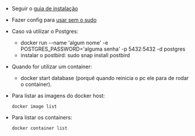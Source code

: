 * Seguir o [guia de instalação](https://docs.docker.com/get-docker/)
* Fazer config para [usar sem o sudo](https://docs.docker.com/engine/install/linux-postinstall/#manage-docker-as-a-non-root-user)

* Caso vá utilizar o Postgres:
  * docker run --name 'algum nome' -e POSTGRES_PASSWORD='alguma senha' -p 5432:5432 -d postgres
  * instalar o postbird: sudo snap install postbird

* Quando for utilizar um container:
  * docker start database   (porquê quando reinicia o pc ele para de rodar o container).

* Para listar as imagens do docker host:
  ```
  docker image list
  ```
* Para listar os containers:
  ```
  docker container list
  ```
